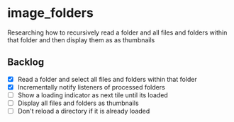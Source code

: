 # image_folders
Researching how to recursively read a folder and all files and folders within that folder 
and then display them as as thumbnails

## Backlog
* [X] Read a folder and select all files and folders within that folder
* [X] Incrementally notify listeners of processed folders
* [ ] Show a loading indicator as next tile until its loaded
* [ ] Display all files and folders as thumbnails
* [ ] Don't reload a directory if it is already loaded